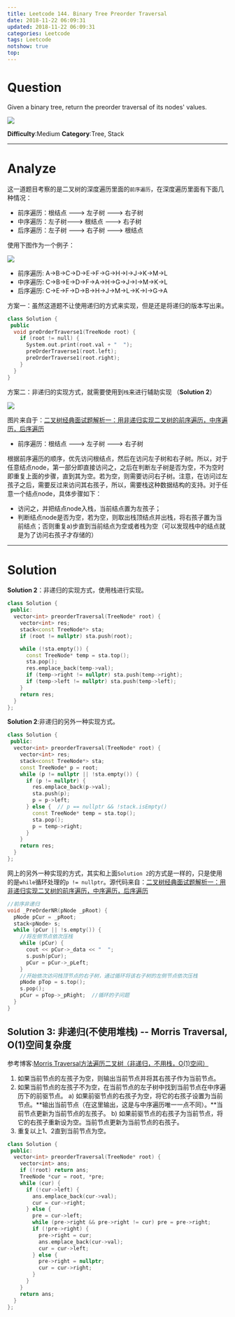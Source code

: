 ```yaml
---
title: Leetcode 144. Binary Tree Preorder Traversal
date: 2018-11-22 06:09:31
updated: 2018-11-22 06:09:31
categories: Leetcode
tags: Leetcode
notshow: true
top:
---
```


# Question

Given a binary tree, return the preorder traversal of its nodes' values.

![](/images/in-post/2018-11-22-Leetcode-144-Binary-Tree-Preorder-Traversal/2018-11-22-13-54-20.png)

**Difficulty**:Medium
**Category**:Tree, Stack

<!-- more -->

------------

# Analyze

这一道题目考察的是二叉树的深度遍历里面的`前序遍历`，在深度遍历里面有下面几种情况：

- 前序遍历：根结点 ---> 左子树 ---> 右子树
- 中序遍历：左子树---> 根结点 ---> 右子树
- 后序遍历：左子树 ---> 右子树 ---> 根结点

使用下图作为一个例子：

![](/images/in-post/2018-11-22-Leetcode-144-Binary-Tree-Preorder-Traversal/2018-11-22-18-49-53.png)

- 前序遍历: A->B->C->D->E->F->G->H->I->J->K->M->L
- 中序遍历: C->B->E->D->F->A->H->G->J->I->M->K->L
- 后序遍历: C->E->F->D->B->H->J->M->L->K->I->G->A

方案一：虽然这道题不让使用递归的方式来实现，但是还是将递归的版本写出来。

```cpp
class Solution {
 public
  void preOrderTraverse1(TreeNode root) {
    if (root != null) {
      System.out.print(root.val + "  ");
      preOrderTraverse1(root.left);
      preOrderTraverse1(root.right);
    }
  }
}
```

方案二：非递归的实现方式，就需要使用到`栈`来进行辅助实现 （**Solution 2**）

![](/images/in-post/2018-11-22-Leetcode-144-Binary-Tree-Preorder-Traversal/2018-11-22-19-57-03.png)

图片来自于：[二叉树经典面试题解析一：用非递归实现二叉树的前序遍历，中序遍历，后序遍历](https://blog.csdn.net/sofia_m/article/details/78975165)


- 前序遍历：根结点 ---> 左子树 ---> 右子树

根据前序遍历的顺序，优先访问根结点，然后在访问左子树和右子树。所以，对于任意结点node，第一部分即直接访问之，之后在判断左子树是否为空，不为空时即重复上面的步骤，直到其为空。若为空，则需要访问右子树。注意，在访问过左孩子之后，需要反过来访问其右孩子，所以，需要栈这种数据结构的支持。对于任意一个结点node，具体步骤如下：

- 访问之，并把结点node入栈，当前结点置为左孩子；
- 判断结点node是否为空，若为空，则取出栈顶结点并出栈，将右孩子置为当前结点；否则重复a)步直到当前结点为空或者栈为空（可以发现栈中的结点就是为了访问右孩子才存储的）

------------

# Solution

**Solution 2**：非递归的实现方式，使用栈进行实现。

```cpp
class Solution {
 public:
  vector<int> preorderTraversal(TreeNode* root) {
    vector<int> res;
    stack<const TreeNode*> sta;
    if (root != nullptr) sta.push(root);

    while (!sta.empty()) {
      const TreeNode* temp = sta.top();
      sta.pop();
      res.emplace_back(temp->val);
      if (temp->right != nullptr) sta.push(temp->right);
      if (temp->left != nullptr) sta.push(temp->left);
    }
    return res;
  }
};
```

**Solution 2**:非递归的另外一种实现方式。

```cpp
class Solution {
 public:
  vector<int> preorderTraversal(TreeNode* root) {
    vector<int> res;
    stack<const TreeNode*> sta;
    const TreeNode* p = root;
    while (p != nullptr || !sta.empty()) {
      if (p != nullptr) {
        res.emplace_back(p->val);
        sta.push(p);
        p = p->left;
      } else {  // p == nullptr && !stack.isEmpty()
        const TreeNode* temp = sta.top();
        sta.pop();
        p = temp->right;
      }
    }
    return res;
  }
};
```

网上的另外一种实现的方式，其实和上面`Solution 2`的方式是一样的，只是使用的是`while`循环处理的`p != nullptr`。源代码来自：[二叉树经典面试题解析一：用非递归实现二叉树的前序遍历，中序遍历，后序遍历](https://blog.csdn.net/sofia_m/article/details/78975165)

```cpp
//前序非递归
void _PreOrderNR(pNode _pRoot) {
  pNode pCur = _pRoot;
  stack<pNode> s;
  while (pCur || !s.empty()) {
    //将左侧节点依次压栈
    while (pCur) {
      cout << pCur->_data << "  ";
      s.push(pCur);
      pCur = pCur->_pLeft;
    }
    //开始依次访问栈顶节点的右子树，通过循环将该右子树的左侧节点依次压栈
    pNode pTop = s.top();
    s.pop();
    pCur = pTop->_pRight;  //循环的子问题
  }
}
```

## Solution 3: 非递归(不使用堆栈) -- Morris Traversal, O(1)空间复杂度

参考博客:[Morris Traversal方法遍历二叉树（非递归，不用栈，O(1)空间）](http://www.cnblogs.com/AnnieKim/archive/2013/06/15/morristraversal.html)

1. 如果当前节点的左孩子为空，则输出当前节点并将其右孩子作为当前节点。
2. 如果当前节点的左孩子不为空，在当前节点的左子树中找到当前节点在中序遍历下的前驱节点。
  a) 如果前驱节点的右孩子为空，将它的右孩子设置为当前节点。**输出当前节点（在这里输出，这是与中序遍历唯一一点不同）。**当前节点更新为当前节点的左孩子。
  b) 如果前驱节点的右孩子为当前节点，将它的右孩子重新设为空。当前节点更新为当前节点的右孩子。
3. 重复以上1、2直到当前节点为空。


```cpp
class Solution {
 public:
  vector<int> preorderTraversal(TreeNode* root) {
    vector<int> ans;
    if (!root) return ans;
    TreeNode *cur = root, *pre;
    while (cur) {
      if (!cur->left) {
        ans.emplace_back(cur->val);
        cur = cur->right;
      } else {
        pre = cur->left;
        while (pre->right && pre->right != cur) pre = pre->right;
        if (!pre->right) {
          pre->right = cur;
          ans.emplace_back(cur->val);
          cur = cur->left;
        } else {
          pre->right = nullptr;
          cur = cur->right;
        }
      }
    }
    return ans;
  }
};
```